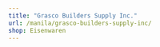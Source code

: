 ```yaml
---
title: "Grasco Builders Supply Inc."
url: /manila/grasco-builders-supply-inc/
shop: Eisenwaren
---
```

